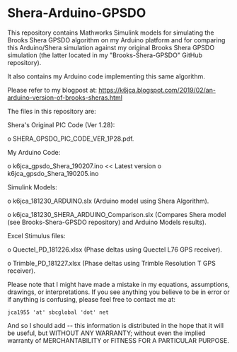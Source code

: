 # Shera-Arduino-GPSDO

This repository contains Mathworks Simulink models for simulating the Brooks Shera GPSDO algorithm on my Arduino platform and for comparing this Arduino/Shera simulation against my original Brooks Shera GPSDO simulation (the latter located in my "Brooks-Shera-GPSDO" GitHub repository).

It also contains my Arduino code implementing this same algorithm.

Please refer to my blogpost at: <URL>https://k6jca.blogspot.com/2019/02/an-arduino-version-of-brooks-sheras.html</URL>

The files in this repository are:

Shera's Original PIC Code (Ver 1.28):

o  SHERA_GPSDO_PIC_CODE_VER_1P28.pdf.

My Arduino Code:

o  k6jca_gpsdo_Shera_190207.ino  << Latest version
o  k6jca_gpsdo_Shera_190205.ino
  
Simulink Models:

o  k6jca_181230_ARDUINO.slx  (Arduino model using Shera Algorithm).

o  k6jca_181230_SHERA_ARDUINO_Comparison.slx (Compares Shera model (see Brooks-Shera-GPSDO repository) and Arduino Models results).

Excel Stimulus files:

o  Quectel_PD_181226.xlsx  (Phase deltas using Quectel L76 GPS receiver).

o  Trimble_PD_181227.xlsx  (Phase deltas using Trimble Resolution T GPS receiver).

Please note that I might have made a mistake in my equations, assumptions, drawings, or interpretations. If you see anything you believe to be in error or if anything is confusing, please feel free to contact me at:

    jca1955 'at' sbcglobal 'dot' net
    
And so I should add -- this information is distributed in the hope that it will be useful, but WITHOUT ANY WARRANTY; without even the implied warranty of MERCHANTABILITY or FITNESS FOR A PARTICULAR PURPOSE.
